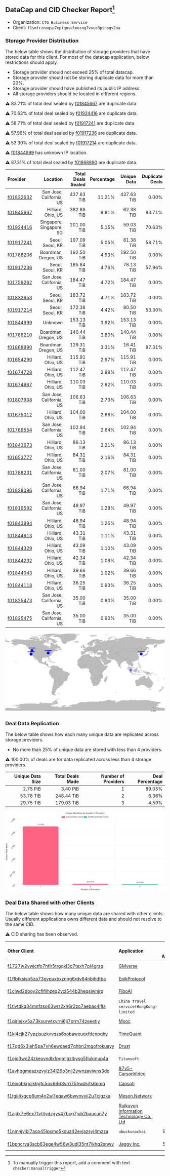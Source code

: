 ## DataCap and CID Checker Report[^1]
 - Organization: `CTG Business Service`
 - Client: `f1smfrznoqsp7eptqnselnosng7vxuo3ptnoqv2oa`
### Storage Provider Distribution
The below table shows the distribution of storage providers that have stored data for this client.
For most of the datacap application, below restrictions should apply.
 - Storage provider should not exceed 25% of total datacap.
 - Storage provider should not be storing duplicate data for more than 20%.
 - Storage provider should have published its public IP address.
 - All storage providers should be located in different regions.

⚠️ 83.71% of total deal sealed by [f01845667](https://filfox.info/en/address/f01845667) are duplicate data.

⚠️ 70.63% of total deal sealed by [f01924416](https://filfox.info/en/address/f01924416) are duplicate data.

⚠️ 58.71% of total deal sealed by [f01917241](https://filfox.info/en/address/f01917241) are duplicate data.

⚠️ 57.96% of total deal sealed by [f01917236](https://filfox.info/en/address/f01917236) are duplicate data.

⚠️ 53.30% of total deal sealed by [f01917214](https://filfox.info/en/address/f01917214) are duplicate data.

⚠️ [f01844999](https://filfox.info/en/address/f01844999) has unknown IP location.

⚠️ 87.31% of total deal sealed by [f01868890](https://filfox.info/en/address/f01868890) are duplicate data.

| Provider                                              |                 Location | Total Deals Sealed | Percentage | Unique Data | Duplicate Deals |
| :---------------------------------------------------- | -----------------------: | -----------------: | ---------: | ----------: | --------------: |
| [f01832632](https://filfox.info/en/address/f01832632) | San Jose, California, US |         437.63 TiB |     11.21% |  437.63 TiB |           0.00% |
| [f01845667](https://filfox.info/en/address/f01845667) |       Hilliard, Ohio, US |         382.88 TiB |      9.81% |   62.38 TiB |          83.71% |
| [f01924416](https://filfox.info/en/address/f01924416) | Singapore, Singapore, SG |         201.00 TiB |      5.15% |   59.03 TiB |          70.63% |
| [f01917241](https://filfox.info/en/address/f01917241) |         Seoul, Seoul, KR |         197.09 TiB |      5.05% |   81.38 TiB |          58.71% |
| [f01788206](https://filfox.info/en/address/f01788206) |     Boardman, Oregon, US |         192.50 TiB |      4.93% |  192.50 TiB |           0.00% |
| [f01917236](https://filfox.info/en/address/f01917236) |         Seoul, Seoul, KR |         185.84 TiB |      4.76% |   78.13 TiB |          57.96% |
| [f01759262](https://filfox.info/en/address/f01759262) | San Jose, California, US |         184.47 TiB |      4.72% |  184.47 TiB |           0.00% |
| [f01832653](https://filfox.info/en/address/f01832653) |         Seoul, Seoul, KR |         183.72 TiB |      4.71% |  183.72 TiB |           0.00% |
| [f01917214](https://filfox.info/en/address/f01917214) |         Seoul, Seoul, KR |         172.38 TiB |      4.42% |   80.50 TiB |          53.30% |
| [f01844999](https://filfox.info/en/address/f01844999) |                  Unknown |         153.13 TiB |      3.92% |  153.13 TiB |           0.00% |
| [f01788210](https://filfox.info/en/address/f01788210) |     Boardman, Oregon, US |         140.44 TiB |      3.60% |  140.44 TiB |           0.00% |
| [f01868890](https://filfox.info/en/address/f01868890) |     Boardman, Oregon, US |         129.31 TiB |      3.31% |   16.41 TiB |          87.31% |
| [f01654290](https://filfox.info/en/address/f01654290) |       Hilliard, Ohio, US |         115.91 TiB |      2.97% |  115.91 TiB |           0.00% |
| [f01674728](https://filfox.info/en/address/f01674728) |       Hilliard, Ohio, US |         112.47 TiB |      2.88% |  112.47 TiB |           0.00% |
| [f01674967](https://filfox.info/en/address/f01674967) |       Hilliard, Ohio, US |         110.03 TiB |      2.82% |  110.03 TiB |           0.00% |
| [f01807908](https://filfox.info/en/address/f01807908) | San Jose, California, US |         106.63 TiB |      2.73% |  106.63 TiB |           0.00% |
| [f01675012](https://filfox.info/en/address/f01675012) |       Hilliard, Ohio, US |         104.00 TiB |      2.66% |  104.00 TiB |           0.00% |
| [f01769554](https://filfox.info/en/address/f01769554) | San Jose, California, US |         102.94 TiB |      2.64% |  102.94 TiB |           0.00% |
| [f01843673](https://filfox.info/en/address/f01843673) |       Hilliard, Ohio, US |          86.13 TiB |      2.21% |   86.13 TiB |           0.00% |
| [f01653777](https://filfox.info/en/address/f01653777) |       Hilliard, Ohio, US |          84.31 TiB |      2.16% |   84.31 TiB |           0.00% |
| [f01788231](https://filfox.info/en/address/f01788231) | San Jose, California, US |          81.00 TiB |      2.07% |   81.00 TiB |           0.00% |
| [f01828096](https://filfox.info/en/address/f01828096) | San Jose, California, US |          66.94 TiB |      1.71% |   66.94 TiB |           0.00% |
| [f01819592](https://filfox.info/en/address/f01819592) | San Jose, California, US |          49.97 TiB |      1.28% |   49.97 TiB |           0.00% |
| [f01843994](https://filfox.info/en/address/f01843994) |       Hilliard, Ohio, US |          48.94 TiB |      1.25% |   48.94 TiB |           0.00% |
| [f01844613](https://filfox.info/en/address/f01844613) |       Hilliard, Ohio, US |          43.31 TiB |      1.11% |   43.31 TiB |           0.00% |
| [f01844329](https://filfox.info/en/address/f01844329) |       Hilliard, Ohio, US |          43.09 TiB |      1.10% |   43.09 TiB |           0.00% |
| [f01844232](https://filfox.info/en/address/f01844232) |       Hilliard, Ohio, US |          42.34 TiB |      1.08% |   42.34 TiB |           0.00% |
| [f01844043](https://filfox.info/en/address/f01844043) |       Hilliard, Ohio, US |          39.66 TiB |      1.02% |   39.66 TiB |           0.00% |
| [f01844118](https://filfox.info/en/address/f01844118) |       Hilliard, Ohio, US |          36.25 TiB |      0.93% |   36.25 TiB |           0.00% |
| [f01825473](https://filfox.info/en/address/f01825473) | San Jose, California, US |          35.00 TiB |      0.90% |   35.00 TiB |           0.00% |
| [f01825475](https://filfox.info/en/address/f01825475) | San Jose, California, US |          35.00 TiB |      0.90% |   35.00 TiB |           0.00% |

![Provider Distribution](https://raw.githubusercontent.com/data-preservation-programs/filplus-checker-assets/main/filecoin-project/filecoin-plus-large-datasets/issues/306/1671009496390.png)
### Deal Data Replication
The below table shows how each many unique data are replicated across storage providers.
- No more than 25% of unique data are stored with less than 4 providers.

⚠️ 100.00% of deals are for data replicated across less than 4 storage providers.

| Unique Data Size | Total Deals Made | Number of Providers | Deal Percentage |
| ---------------: | ---------------: | ------------------: | --------------: |
|         2.75 PiB |         3.40 PiB |                   1 |          89.05% |
|        53.78 TiB |       248.44 TiB |                   2 |           6.36% |
|        29.75 TiB |       179.03 TiB |                   3 |           4.59% |

![Replication Distribution](https://raw.githubusercontent.com/data-preservation-programs/filplus-checker-assets/main/filecoin-project/filecoin-plus-large-datasets/issues/306/1671009498083.png)
### Deal Data Shared with other Clients
The below table shows how many unique data are shared with other clients.
Usually different applications owns different data and should not resolve to the same CID.

⚠️ CID sharing has been observed.

| Other Client                                                                                                          | Application                                                                                                              | Total Deals Affected | Unique CIDs |        Verifier |
| :-------------------------------------------------------------------------------------------------------------------- | :----------------------------------------------------------------------------------------------------------------------- | -------------------: | ----------: | --------------: |
| [f1727w2vwjctfo7hflr5trgqkl3c7texh7pl4grzq](https://filfox.info/en/address/f1727w2vwjctfo7hflr5trgqkl3c7texh7pl4grzq) | [GMverse](https://github.com/filecoin-project/filecoin-plus-large-datasets/issues/365)                                   |           443.44 TiB |       3,705 | LDN v3 multisig |
| [f1ffbtksiso5za73pypuxbxznng6rdv64nbihdtba](https://filfox.info/en/address/f1ffbtksiso5za73pypuxbxznng6rdv64nbihdtba) | [EpikProtocol](https://github.com/filecoin-project/filecoin-plus-large-datasets/issues/281)                              |           273.34 TiB |       2,771 |       LDN # 281 |
| [f1clwd2dooy2cflfilhzeq2ycl544b3heqsiwhjrq](https://filfox.info/en/address/f1clwd2dooy2cflfilhzeq2ycl544b3heqsiwhjrq) | [FiboAI](https://github.com/filecoin-project/filecoin-plus-large-datasets/issues/349)                                    |           162.34 TiB |       1,970 | LDN v3 multisig |
| [f1tivtdkq34mnfzso63wrr2xh6r2zo7aebao4jfla](https://filfox.info/en/address/f1tivtdkq34mnfzso63wrr2xh6r2zo7aebao4jfla) | `China travel service(HongKong) limited`                                                                                 |           117.63 TiB |         937 | LDN v3 multisig |
| [f1qjrlejxv5a73kxurwtxyrni6ji7orm74zeeetiy](https://filfox.info/en/address/f1qjrlejxv5a73kxurwtxyrni6ji7orm74zeeetiy) | [Mooc](https://github.com/filecoin-project/filecoin-plus-large-datasets/issues/223)                                      |            66.13 TiB |         515 | LDN v3 multisig |
| [f1ki4cjk27ypzjsuzkvvqzs6xobaweuoxfdcnpqhy](https://filfox.info/en/address/f1ki4cjk27ypzjsuzkvvqzs6xobaweuoxfdcnpqhy) | [TimeQuant](https://github.com/filecoin-project/filecoin-plus-large-datasets/issues/385)                                 |            64.25 TiB |       1,280 | LDN v3 multisig |
| [f17qd6x3leh5pa7vh6ewdaed7qhbn2mgofrokuayy](https://filfox.info/en/address/f17qd6x3leh5pa7vh6ewdaed7qhbn2mgofrokuayy) | [Drust](https://github.com/filecoin-project/filecoin-plus-large-datasets/issues/427)                                     |            62.56 TiB |       1,166 | LDN v3 multisig |
| [f1ojo3wo24zkeovndlxfpqmlgzlbysg5fiukmup4a](https://filfox.info/en/address/f1ojo3wo24zkeovndlxfpqmlgzlbysg5fiukmup4a) | `Titansoft`                                                                                                              |            60.81 TiB |         623 | LDN v3 multisig |
| [f1avhqgmeazxzvylz34l26o3nlj2ywnzaviwns3dq](https://filfox.info/en/address/f1avhqgmeazxzvylz34l26o3nlj2ywnzaviwns3dq) | [87v5\-CarsonVideo](https://github.com/filecoin-project/filecoin-plus-large-datasets/issues/392)                         |            46.88 TiB |         431 | LDN v3 multisig |
| [f1einobkrjcjk6gfc5ov6663vrri75hwdsjfs6pmq](https://filfox.info/en/address/f1einobkrjcjk6gfc5ov6663vrri75hwdsjfs6pmq) | [Cansoti](https://github.com/filecoin-project/filecoin-plus-large-datasets/issues/640)                                   |            25.16 TiB |         235 | LDN v3 multisig |
| [f1tgii4xgcp6um4n2w7eqaw6bwvnvyii2u7cjgzka](https://filfox.info/en/address/f1tgii4xgcp6um4n2w7eqaw6bwvnvyii2u7cjgzka) | [Meson\.Network ](https://github.com/filecoin-project/filecoin-plus-large-datasets/issues/187)                           |            19.47 TiB |         109 | LDN v3 multisig |
| [f1ajdk7e6ex7fvtjtydzgys47bcg7jub2baucun7y](https://filfox.info/en/address/f1ajdk7e6ex7fvtjtydzgys47bcg7jub2baucun7y) | [Ruikuyun Information Technology Co\., Ltd](https://github.com/filecoin-project/filecoin-plus-large-datasets/issues/529) |            13.28 TiB |         168 | LDN v3 multisig |
| [f1nmhjvibl7acp45lpxmo5kduz42evjazsyi4mzza](https://filfox.info/en/address/f1nmhjvibl7acp45lpxmo5kduz42evjazsyi4mzza) | `ubuckvnockai`                                                                                                           |             9.59 TiB |         168 | LDN v3 multisig |
| [f1bpncrva3scb63ege4w56w3udl35nt7ikhq2snwy](https://filfox.info/en/address/f1bpncrva3scb63ege4w56w3udl35nt7ikhq2snwy) | [Jaggy Inc\.](https://github.com/filecoin-project/filecoin-plus-large-datasets/issues/175)                               |             5.84 TiB |         123 |       LDN # 175 |

[^1]: To manually trigger this report, add a comment with text `checker:manualTrigger`
